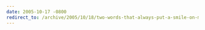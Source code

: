 ```yaml
---
date: 2005-10-17 -0800
redirect_to: /archive/2005/10/18/two-words-that-always-put-a-smile-on-my-face.aspx/
---
```


